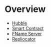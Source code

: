 # Overview

- [Hubble](/reference/hubble/architecture)
- [Smart Contract](/reference/contracts/index)
- [FName Server](/reference/fname/api)
- [Repliocator](/reference/replicator/index)